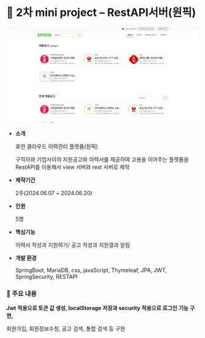 # 💼 2차 mini project – RestAPI서버(원픽)

![1번이미지](https://github.com/kimjisun5963/mini2/blob/main/2-1.PNG)

- **소개**

  휴먼 클라우드 이력관리 플랫폼(원픽)

  구직자와 기업사이의 지원공고와 이력서를 제공하여 고용을 이어주는 플렛폼을 RestAPI를 이용해서 view 서버와 rest 서버로 제작

- **제작기간**

  2주(2024.06.07 ~ 2024.06.20)

- **인원**

  5명

- **핵심기능**

  이력서 작성과 지원하기/ 공고 작성과 지원결과 알림

- **개발 환경**

  SpringBoot, MariaDB, css, javaScript, Thymeleaf, JPA, JWT, SpringSecurity, RESTAPI

### 🔎 주요 내용
**Jwt 적용으로 토큰 값 생성, localStorage 저장과 security 적용으로 로그인 기능 구현,**

회원가입, 회원정보수정, 공고 검색, 통합 검색 등 구현


